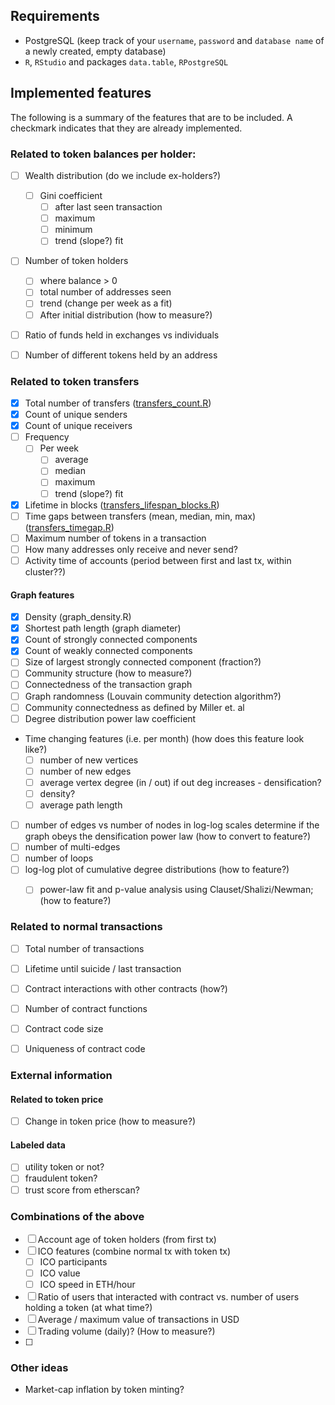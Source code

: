 ## Requirements
- PostgreSQL (keep track of your ``username``, ``password`` and ``database name`` of a newly created, empty database)
- ``R``, ``RStudio`` and packages ``data.table``, ``RPostgreSQL``


## Implemented features

The following is a summary of the features that are to be included. A checkmark indicates that they are already implemented.

### Related to token balances per holder:
- [ ] Wealth distribution (do we include ex-holders?)
  - [ ] Gini coefficient
    - [ ] after last seen transaction
    - [ ] maximum
    - [ ] minimum
    - [ ] trend (slope?) fit
- [ ] Number of token holders
  - [ ] where balance > 0
  - [ ] total number of addresses seen
  - [ ] trend (change per week as a fit)
  - [ ] After initial distribution (how to measure?)
- [ ] Ratio of funds held in exchanges vs individuals
- [ ] Number of different tokens held by an address


### Related to token transfers
- [x] Total number of transfers ([transfers_count.R](/features/transfers_count.R))
- [x] Count of unique senders
- [x] Count of unique receivers
- [ ] Frequency
  - [ ] Per week
    - [ ] average
    - [ ] median
    - [ ] maximum
    - [ ] trend (slope?) fit
- [x] Lifetime in blocks ([transfers_lifespan_blocks.R](/features/transfers_lifespan_blocks.R))
- [ ] Time gaps between transfers (mean, median, min, max) ([transfers_timegap.R](/features/transfers_timegap.R))
- [ ] Maximum number of tokens in a transaction
- [ ] How many addresses only receive and never send?
- [ ] Activity time of accounts (period between first and last tx, within cluster??)

#### Graph features
- [x] Density (graph_density.R)
- [x] Shortest path length (graph diameter)
- [x] Count of strongly connected components
- [x] Count of weakly connected components
- [ ] Size of largest strongly connected component (fraction?)
- [ ] Community structure (how to measure?)
- [ ] Connectedness of the transaction graph
- [ ] Graph randomness (Louvain community detection algorithm?)
- [ ] Community connectedness as defined by Miller et. al
- [ ] Degree distribution power law coefficient
- Time changing features (i.e. per month) (how does this feature look like?)
  - [ ] number of new vertices
  - [ ] number of new edges
  - [ ] average vertex degree (in / out) if out deg increases - densification?
  - [ ] density?
  - [ ] average path length
- [ ] number of edges vs number of nodes in log-log scales determine if the graph obeys the densification power law (how to convert to feature?)
- [ ] number of multi-edges
- [ ] number of loops
- [ ] log-log plot of cumulative degree distributions (how to feature?)
  - [ ] power-law fit and p-value analysis using Clauset/Shalizi/Newman; (how to feature?)



### Related to normal transactions
- [ ] Total number of transactions
- [ ] Lifetime until suicide / last transaction
- [ ] Contract interactions with other contracts (how?)
- [ ] Number of contract functions
- [ ] Contract code size
- [ ] Uniqueness of contract code


### External information
#### Related to token price
- [ ] Change in token price (how to measure?)

#### Labeled data
- [ ] utility token or not?
- [ ] fraudulent token?
- [ ] trust score from etherscan?

### Combinations of the above
- [ ] Account age of token holders (from first tx)
- [ ] ICO features (combine normal tx with token tx)
  - [ ] ICO participants
  - [ ] ICO value
  - [ ] ICO speed in ETH/hour
- [ ] Ratio of users that interacted with contract vs. number of users holding a token (at what time?)
- [ ] Average / maximum value of transactions in USD
- [ ] Trading volume (daily)? (How to measure?)
- [ ]


### Other ideas
- Market-cap inflation by token minting?
